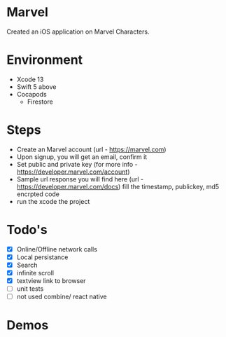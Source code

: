 # Marvel
Created an iOS application on Marvel Characters.

# Environment
- Xcode 13
- Swift 5 above
- Cocapods 
    - Firestore

# Steps
- Create an Marvel account (url - https://marvel.com)
- Upon signup, you will get an email, confirm it
- Set public and private key (for more info - https://developer.marvel.com/account)
- Sample url response you will find here (url - https://developer.marvel.com/docs) fill the timestamp, publickey, md5 encrpted code
- run the xcode the project

# Todo's
- [x] Online/Offline network calls
- [x] Local persistance
- [x] Search
- [x] infinite scroll
- [x] textview link to browser
- [ ] unit tests
- [ ] not used combine/ react native

# Demos

